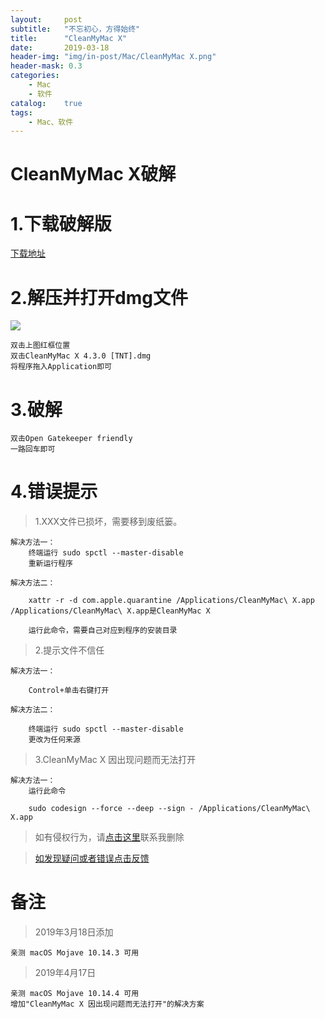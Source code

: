 ```yaml
---
layout:     post
subtitle:   "不忘初心，方得始终"
title:      "CleanMyMac X"
date:       2019-03-18
header-img: "img/in-post/Mac/CleanMyMac X.png"
header-mask: 0.3
categories:
    - Mac 
    - 软件
catalog:    true
tags:
    - Mac、软件
---
```


# CleanMyMac X破解
# 1.下载破解版

[下载地址](https://dpq123456-1256164122.cos.ap-beijing.myqcloud.com/software/CleanMyMac_X_4.3.0.zip)

# 2.解压并打开dmg文件

<img src='https://dpq123456-1256164122.cos.ap-beijing.myqcloud.com/software/picture/CleanMyMac%20X%20%E7%A0%B4%E8%A7%A301.png'/>

    双击上图红框位置
    双击CleanMyMac X 4.3.0 [TNT].dmg
    将程序拖入Application即可

# 3.破解

    双击Open Gatekeeper friendly
    一路回车即可

# 4.错误提示

>1.XXX文件已损坏，需要移到废纸篓。

    解决方法一：
        终端运行 sudo spctl --master-disable
        重新运行程序

    解决方法二：

        xattr -r -d com.apple.quarantine /Applications/CleanMyMac\ X.app /Applications/CleanMyMac\ X.app是CleanMyMac X

        运行此命令，需要自己对应到程序的安装目录

>2.提示文件不信任

    解决方法一：

        Control+单击右键打开

    解决方法二：

        终端运行 sudo spctl --master-disable
        更改为任何来源

>3.CleanMyMac X 因出现问题而无法打开
    
    解决方法一：
        运行此命令
        
        sudo codesign --force --deep --sign - /Applications/CleanMyMac\ X.app

>如有侵权行为，请[点击这里](https://github.com/mattmengCooper/MattMeng_hexo/issues)联系我删除

>[如发现疑问或者错误点击反馈](https://github.com/mattmengCooper/MattMeng_hexo/issues)

# 备注

>2019年3月18日添加

    亲测 macOS Mojave 10.14.3 可用
    

>2019年4月17日
    
    亲测 macOS Mojave 10.14.4 可用
    增加"CleanMyMac X 因出现问题而无法打开"的解决方案    
